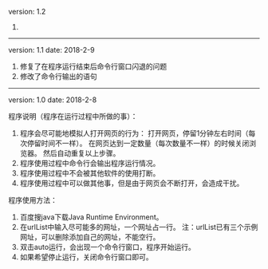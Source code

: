 version: 1.2    

1. 

-----------------------------------------
version: 1.1    date: 2018-2-9

1. 修复了在程序运行结束后命令行窗口闪退的问题
2. 修改了命令行输出的语句

---------------------------------------------------------------------------------------
version: 1.0    date: 2018-2-8

程序说明（程序在运行过程中所做的事）：
1. 程序会尽可能地模拟人打开网页的行为：
    打开网页，停留1分钟左右时间（每次停留时间不一样）。
    在网页达到一定数量（每次数量不一样）的时候关闭浏览器。
    然后自动重复以上步骤。
2. 程序使用过程中命令行会输出程序运行情况。
3. 程序使用过程中不会被其他软件的使用打断。
4. 程序使用过程中可以做其他事，但是由于网页会不断打开，会造成干扰。

程序使用方法：
1. 百度搜java下载Java Runtime Environment。
2. 在urlList中输入尽可能多的网址，一个网址占一行。
    注：urlList已有三个示例网址，可以删除添加自己的网址，不能空行。
3. 双击auto运行，会出现一个命令行窗口，程序开始运行。
4. 如果希望停止运行，关闭命令行窗口即可。
